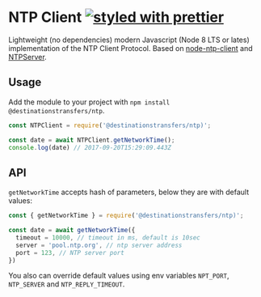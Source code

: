 # NTP Client [![styled with prettier](https://img.shields.io/badge/styled_with-prettier-ff69b4.svg)](https://github.com/prettier/prettier)

Lightweight (no dependencies) modern Javascript (Node 8 LTS or lates) implementation of the NTP Client Protocol. Based on [node-ntp-client](https://github.com/moonpyk/node-ntp-client) and [NTPServer](https://github.com/Grassboy/NTPServer).

## Usage

Add the module to your project with `npm install @destinationstransfers/ntp`.

```js
const NTPClient = require('@destinationstransfers/ntp)';

const date = await NTPClient.getNetworkTime();
console.log(date) // 2017-09-20T15:29:09.443Z
```

## API

`getNetworkTime` accepts hash of parameters, below they are with default values:

```js
const { getNetworkTime } = require('@destinationstransfers/ntp)';

const date = await getNetworkTime({
  timeout = 10000, // timeout in ms, default is 10sec
  server = 'pool.ntp.org', // ntp server address
  port = 123, // NTP server port
})
```

You also can override default values using env variables `NPT_PORT`, `NTP_SERVER` and `NTP_REPLY_TIMEOUT`.
